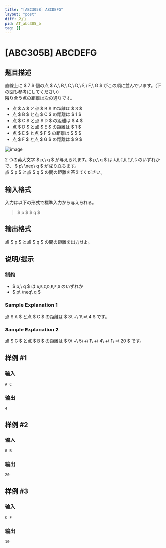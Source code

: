 ```yaml
---
title: "[ABC305B] ABCDEFG"
layout: "post"
diff: 入门
pid: AT_abc305_b
tag: []
---
```


# [ABC305B] ABCDEFG

## 题目描述

[problemUrl]: https://atcoder.jp/contests/abc305/tasks/abc305_b

直線上に $ 7 $ 個の点 $ A,\ B,\ C,\ D,\ E,\ F,\ G $ がこの順に並んでいます。(下の図も参考にしてください)  
 隣り合う点の距離は次の通りです。

- 点 $ A $ と点 $ B $ の距離は $ 3 $
- 点 $ B $ と点 $ C $ の距離は $ 1 $
- 点 $ C $ と点 $ D $ の距離は $ 4 $
- 点 $ D $ と点 $ E $ の距離は $ 1 $
- 点 $ E $ と点 $ F $ の距離は $ 5 $
- 点 $ F $ と点 $ G $ の距離は $ 9 $
 
![image](https://cdn.luogu.com.cn/upload/vjudge_pic/AT_abc305_b/5b482e7e351ae7c5f6bc500e0b913716b6d7e500.png)

2 つの英大文字 $ p,\ q $ が与えられます。$ p,\ q $ は `A`,`B`,`C`,`D`,`E`,`F`,`G` のいずれかで、 $ p\ \neq\ q $ が成り立ちます。  
 点 $ p $ と点 $ q $ の間の距離を答えてください。

## 输入格式

入力は以下の形式で標準入力から与えられる。

> $ p $ $ q $

## 输出格式

点 $ p $ と点 $ q $ の間の距離を出力せよ。

## 说明/提示

### 制約

- $ p,\ q $ は `A`,`B`,`C`,`D`,`E`,`F`,`G` のいずれか
- $ p\ \neq\ q $
 
### Sample Explanation 1

点 $ A $ と点 $ C $ の距離は $ 3\ +\ 1\ =\ 4 $ です。

### Sample Explanation 2

点 $ G $ と点 $ B $ の距離は $ 9\ +\ 5\ +\ 1\ +\ 4\ +\ 1\ =\ 20 $ です。

## 样例 #1

### 输入

```
A C
```

### 输出

```
4
```

## 样例 #2

### 输入

```
G B
```

### 输出

```
20
```

## 样例 #3

### 输入

```
C F
```

### 输出

```
10
```

